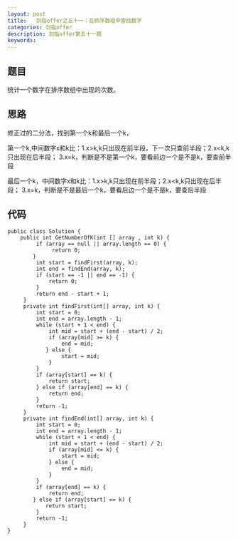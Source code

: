 ```yaml
---
layout: post
title:   剑指offer之五十一：在排序数组中查找数字
categories: 剑指offer
description: 剑指offer第五十一题
keywords: 
---
```



## 题目

统计一个数字在排序数组中出现的次数。



## 思路

修正过的二分法，找到第一个k和最后一个k，

第一个k,中间数字x和k比：1.x>k,k只出现在前半段，下一次只查前半段；2.x<k,k只出现在后半段； 3.x=k，判断是不是第一个k，要看前边一个是不是k，要查前半段

最后一个k，中间数字x和k比：1.x>k,k只出现在前半段；2.x<k,k只出现在后半段； 3.x=k，判断是不是最后一个k，要看后边一个是不是k，要查后半段




## 代码



	public class Solution {
	    public int GetNumberOfK(int [] array , int k) {
	         if (array == null || array.length == 0) {
	              return 0;
	        }
	         int start = findFirst(array, k);
	         int end = findEnd(array, k);
	         if (start == -1 || end == -1) {
	             return 0;
	         }
	         return end - start + 1;
	     }
	     private int findFirst(int[] array, int k) {
	         int start = 0;
	         int end = array.length - 1;
	         while (start + 1 < end) {
	             int mid = start + (end - start) / 2;
	             if (array[mid] >= k) {
	                 end = mid;
	            } else {
	                 start = mid;
	             }
	         }
	         if (array[start] == k) {
	             return start;
	         } else if (array[end] == k) {
	             return end;
	         }
	         return -1;
	     }
	     private int findEnd(int[] array, int k) {
	         int start = 0;
	         int end = array.length - 1;
	         while (start + 1 < end) {
	             int mid = start + (end - start) / 2;
	             if (array[mid] <= k) {
	                 start = mid;
	             } else {
	                 end = mid;
	             }
	         }
	         if (array[end] == k) {
	             return end;
	        } else if (array[start] == k) {
	            return start;
	         }
	         return -1;
	     }
	}
